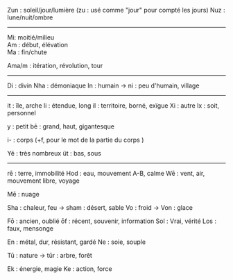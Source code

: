 Zun : soleil/jour/lumière    (zu : usé comme "jour" pour  compté les jours)
Nuz : lune/nuit/ombre

---

Mi: moitié/milieu    
Am : début, élévation    
Ma : fin/chute

Ama/m : itération, révolution, tour

---

Di : divin
Nha : démoniaque
In : humain  -> ni : peu d'humain, village

---


it : île, arche
li : étendue, long 
il : territoire, borné, exïgue
Xi : autre
Ix : soit, personnel 

y : petit
bē : grand, haut, gigantesque 

i- : corps (+f, pour le mot de la partie du corps )

Yē : très nombreux 
üt : bas, sous

---
rē : terre, immobilité
Hod : eau, mouvement A-B, calme
Wē : vent, air, mouvement libre, voyage

Mē : nuage

Sha : chaleur, feu  -> sham : désert, sable
Vo : froid -> Von : glace

Fō : ancien, oublié
ōf : récent, souvenir, information
Sol : Vrai, vérité
Los : faux, mensonge

En : métal, dur, résistant, gardé
Ne : soie, souple

Tū : nature    -> tūr : arbre, forêt

Ek : énergie, magie 
Ke : action, force 




